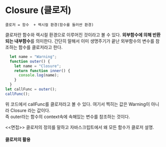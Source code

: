 # Closure (클로저)



```
클로저 = 함수  + 렉시컬 환경(함수를 둘러싼 환경)
```



클로저란 함수와 렉시컬 환경으로 이루어진 것이라고 볼 수 있다. **외부함수에 의해 반환되는 내부함수**를 의미한다. 간단히 말해서 이미 생명주기가 끝난 외부함수의 변수를 참조하는 함수를
클로저라고 한다.




  
~~~javascript
  let name = "Warning";
  function outer() {
    let name = "Closure";
    return function inner() {
      console.log(name);
    }
  }
let callFunc = outer();
callFunc();

~~~
  
  
  
위 코드에서 callFunc를 클로저라고 볼 수 있다. 여기서 찍히는 값은 Warning이 아니라 Closure 라는 값이다.  
즉 outer라는 함수의 context속에 속해있는 변수를 참조하는 것이다.
  
<<면접>>
클로저의 정의를 말하고 자바스크립트에서 왜 모든 함수가 클로저 설명.

  
#### 클로저의 활용
